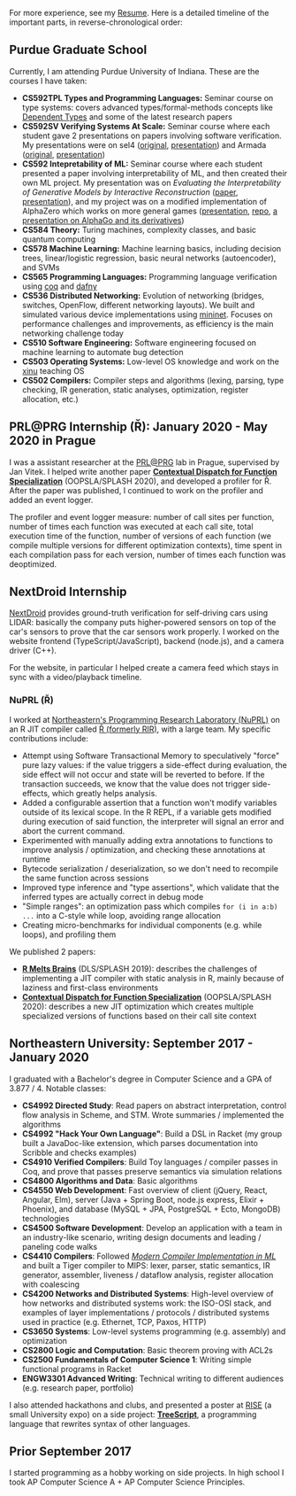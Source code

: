 For more experience, see my [Resume](/Resume.pdf). Here is a detailed timeline of the important parts, in reverse-chronological order:

## Purdue Graduate School

Currently, I am attending Purdue University of Indiana. These are the courses I have taken:

- **CS592TPL Types and Programming Languages:** Seminar course on type systems: covers advanced types/formal-methods concepts like [Dependent Types](https://en.wikipedia.org/wiki/Dependent_type) and some of the latest research papers
- **CS592SV Verifying Systems At Scale:** Seminar course where each student gave 2 presentations on papers involving software verification. My presentations were on sel4 ([original](http://web1.cs.columbia.edu/~junfeng/09fa-e6998/papers/sel4.pdf), [presentation](https://docs.google.com/presentation/d/1Cgm3cl_Gif4f-0eH8EJ5QqVfMcyiubmEbs0kUnBK8Vo/view)) and Armada ([original](https://www.microsoft.com/en-us/research/publication/armada-low-effort-verification-of-high-performance-concurrent-programs/), [presentation](https://docs.google.com/presentation/d/1maUgRxwgRZFYOwerFPz93Cy9lTQOTWJFiLqqCIOmdZM/view))
- **CS592 Intepretability of ML:** Seminar course where each student presented a paper involving interpretability of ML, and then created their own ML project. My presentation was on *Evaluating the Interpretability of Generative Models by Interactive Reconstruction* ([paper](https://arxiv.org/pdf/2102.01264), [presentation](https://docs.google.com/presentation/d/1NcmwGHCLBI81ssHzHllBpjRU_mrTM_xVs2A5dl49ALY/view)), and my project was on a modified implementation of AlphaZero which works on more general games ([presentation](https://docs.google.com/presentation/d/1ktt_2jE_DIQh3v-QaaWQfa3SbtFmu-c-LJC9pKUUkX8/view), [repo](https://github.com/Jakobeha/cge-ai), [a presentation on AlphaGo and its derivatives](https://docs.google.com/presentation/d/134bZdCOJR_RqtQYQ0bZaiAQbjQEjWe5V-gmtI5EBvPg/view))
- **CS584 Theory:** Turing machines, complexity classes, and basic quantum computing
- **CS578 Machine Learning:** Machine learning basics, including decision trees, linear/logistic regression, basic neural networks (autoencoder), and SVMs
- **CS565 Programming Languages:** Programming language verification using [coq](https://coq.inria.fr/) and [dafny](https://www.microsoft.com/en-us/research/project/dafny-a-language-and-program-verifier-for-functional-correctness/)
- **CS536 Distributed Networking:** Evolution of networking (bridges, switches, OpenFlow, different networking layouts). We built and simulated various device implementations using [mininet](http://mininet.org/). Focuses on performance challenges and improvements, as efficiency is the main networking challenge today
- **CS510 Software Engineering:** Software engineering focused on machine learning to automate bug detection
- **CS503 Operating Systems:** Low-level OS knowledge and work on the [xinu](https://xinu.cs.purdue.edu/) teaching OS
- **CS502 Compilers:** Compiler steps and algorithms (lexing, parsing, type checking, IR generation, static analyses, optimization, register allocation, etc.)

## PRL@PRG Internship (Ř): January 2020 - May 2020 in Prague

I was a assistant researcher at the [<PRL@PRG>](https://prl-prg.github.io/) lab in Prague, supervised by Jan Vitek. I helped write another paper **[Contextual Dispatch for Function Specialization](http://janvitek.org/pubs/oopsla20-cd.pdf)** (OOPSLA/SPLASH 2020), and developed a profiler for Ř. After the paper was published, I continued to work on the profiler and added an event logger.

The profiler and event logger measure: number of call sites per function, number of times each function was executed at each call site, total execution time of the function, number of versions of each function (we compile multiple versions for different optimization contexts), time spent in each compilation pass for each version, number of times each function was deoptimized.

## NextDroid Internship

[NextDroid](https://nextdroid.com/) provides ground-truth verification for self-driving cars using LIDAR: basically the company puts higher-powered sensors on top of the car's sensors to prove that the car sensors work properly. I worked on the website frontend (TypeScript/JavaScript), backend (node.js), and a camera driver (C++).

For the website, in particular I helped create a camera feed which stays in sync with a video/playback timeline.

### NuPRL (Ř)

I worked at [Northeastern's Programming Research Laboratory (NuPRL)](http://prl.ccs.neu.edu/) on an R JIT compiler called [Ř (formerly RIR)](https://github.com/reactorlabs/rir), with a large team. My specific contributions include:

- Attempt using Software Transactional Memory to speculatively "force" pure lazy values: if the value triggers a side-effect during evaluation, the side effect will not occur and state will be reverted to before. If the transaction succeeds, we know that the value does not trigger side-effects, which greatly helps analysis.
- Added a configurable assertion that a function won't modify variables outside of its lexical scope. In the R REPL, if a variable gets modified during execution of said function, the interpreter will signal an error and abort the current command.
- Experimented with manually adding extra annotations to functions to improve analysis / optimization, and checking these annotations at runtime
- Bytecode serialization / deserialization, so we don't need to recompile the same function across sessions
- Improved type inference and "type assertions", which validate that the inferred types are actually correct in debug mode
- "Simple ranges": an optimization pass which compiles `for (i in a:b) ...` into a C-style while loop, avoiding range allocation
- Creating micro-benchmarks for individual components (e.g. while loops), and profiling them

We published 2 papers:

- **[R Melts Brains](https://arxiv.org/abs/1907.05118)** (DLS/SPLASH 2019): describes the challenges of implementing a JIT compiler with static analysis in R, mainly because of laziness and first-class environments
- **[Contextual Dispatch for Function Specialization](http://janvitek.org/pubs/oopsla20-cd.pdf)** (OOPSLA/SPLASH 2020): describes a new JIT optimization which creates multiple specialized versions of functions based on their call site context

## Northeastern University: September 2017 - January 2020

I graduated with a Bachelor's degree in Computer Science and a GPA of 3.877 / 4. Notable classes:

- **CS4992 Directed Study**: Read papers on abstract interpretation, control flow analysis in Scheme, and STM. Wrote summaries / implemented the algorithms
- **CS4992 "Hack Your Own Language"**: Build a DSL in Racket (my group built a JavaDoc-like extension, which parses documentation into Scribble and checks examples)
- **CS4910 Verified Compilers**: Build Toy languages / compiler passes in Coq, and prove that passes preserve semantics via simulation relations
- **CS4800 Algorithms and Data**: Basic algorithms
- **CS4550 Web Development**: Fast overview of client (jQuery, React, Angular, Elm), server (Java + Spring Boot, node.js express, Elixir + Phoenix), and database (MySQL + JPA, PostgreSQL + Ecto, MongoDB) technologies
- **CS4500 Software Development**: Develop an application with a team in an industry-like scenario, writing design documents and leading / paneling code walks
- **CS4410 Compilers**: Followed *[Modern Compiler Implementation in ML](https://www.amazon.com/Modern-Compiler-Implementation-Andrew-Appel-ebook/dp/B00D2WQAE8)* and built a Tiger compiler to MIPS: lexer, parser, static semantics, IR generator, assembler, liveness / dataflow analysis, register allocation with coalescing
- **CS4200 Networks and Distributed Systems**: High-level overview of how networks and distributed systems work: the ISO-OSI stack, and examples of layer implementations / protocols / distributed systems used in practice (e.g. Ethernet, TCP, Paxos, HTTP)
- **CS3650 Systems**: Low-level systems programming (e.g. assembly) and optimization
- **CS2800 Logic and Computation**: Basic theorem proving with ACL2s
- **CS2500 Fundamentals of Computer Science 1**: Writing simple functional programs in Racket
- **ENGW3301 Advanced Writing**: Technical writing to different audiences (e.g. research paper, portfolio)

I also attended hackathons and clubs, and presented a poster at [RISE](https://www.northeastern.edu/rise/) (a small University expo) on a side project: [**TreeScript**](https://github.com/jakobeha/treescript), a programming language that rewrites syntax of other languages.

## Prior September 2017

I started programming as a hobby working on side projects. In high school I took AP Computer Science A + AP Computer Science Principles.

